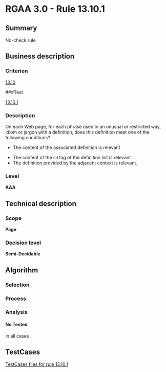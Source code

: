# RGAA 3.0 -  Rule 13.10.1

## Summary

No-check rule

## Business description

### Criterion

[13.10](http://asqatasun.github.io/RGAA--3.0--EN/RGAA3.0_Criteria_English_version_v1.html#crit-13-10)

###Test

[13.10.1](http://asqatasun.github.io/RGAA--3.0--EN/RGAA3.0_Criteria_English_version_v1.html#test-13-10-1)

### Description
On each Web page, for
    each phrase used in an unusual or restricted way, idiom
    or jargon with a definition, does this definition meet
    one of the following conditions?
    <ul><li> The content of the associated definition is
   relevant</li>
  <li> The content of the <code>dd</code> tag of the definition list
   is relevant</li>
  <li> The definition provided by the adjacent context
   is relevant.</li>
    </ul> 


### Level

**AAA**

## Technical description

### Scope

**Page**

### Decision level

**Semi-Decidable**

## Algorithm

### Selection

### Process

### Analysis

#### No Tested 

In all cases



##  TestCases 

[TestCases files for rule 13.10.1](https://github.com/Asqatasun/Asqatasun/tree/master/rules/rules-rgaa3.0/src/test/resources/testcases/rgaa30/Rgaa30Rule131001/) 


